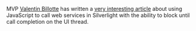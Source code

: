 MVP [Valentin Billotte](http://msmvps.com/blogs/valentin) has written a [very interesting article](http://www.codeproject.com/KB/silverlight/SyncCallInSilverlight.aspx) about using JavaScript to call web services in Silverlight with the ability to block until call completion on the UI thread.